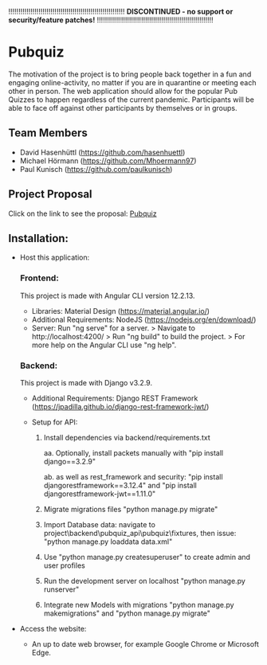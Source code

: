 !!!!!!!!!!!!!!!!!!!!!!!!!!!!!!!!!!!!!!!!!!!!!!!!!!!!!!!!!!
**DISCONTINUED - no support or security/feature patches!**
!!!!!!!!!!!!!!!!!!!!!!!!!!!!!!!!!!!!!!!!!!!!!!!!!!!!!!!!!!

# Pubquiz

The motivation of the project is to bring people back together in a fun and engaging online-activity, 
no matter if you are in quarantine or meeting each other in person.
The web application should allow for the popular Pub Quizzes to happen regardless of the current pandemic. 
Participants will be able to face off against other participants by themselves or in groups.

## Team Members
* David Hasenhüttl (https://github.com/hasenhuettl)
* Michael Hörmann  (https://github.com/Mhoermann97)
* Paul Kunisch     (https://github.com/paulkunisch)



## Project Proposal
Click on the link to see the proposal: <a href="https://github.com/hasenhuettl/Pubquiz/blob/main/Project%20Proposal%20Online%20Pubquiz.docx">Pubquiz</a>

## Installation:
* Host this application:

   ### Frontend: 
   This project is made with Angular CLI version 12.2.13.
   
   - Libraries: Material Design (https://material.angular.io/)
   - Additional Requirements: NodeJS (https://nodejs.org/en/download/)
   - Server: 
                  Run "ng serve" for a server. > 
                  Navigate to http://localhost:4200/ >
                  Run "ng build" to build the project. >
                  For more help on the Angular CLI use "ng help".  
          
    
   ### Backend: 
   This project is made with Django v3.2.9.
   
   - Additional Requirements: Django REST Framework (https://jpadilla.github.io/django-rest-framework-jwt/)
   - Setup for API:

		1. Install dependencies via backend/requirements.txt
            
			aa. Optionally, install packets manually with "pip install django==3.2.9"
		
			ab. as well as rest_framework and security: "pip install djangorestframework==3.12.4" and "pip install djangorestframework-jwt==1.11.0"
		
		2. Migrate migrations files "python manage.py migrate"
            
		3. Import Database data: navigate to project\backend\pubquiz_api\pubquiz\fixtures\, then issue: "python manage.py loaddata data.xml"
    
        4. Use "python manage.py createsuperuser" to create admin and user profiles
	    
		5. Run the development server on localhost "python manage.py runserver"
            
		6. Integrate new Models with migrations "python manage.py makemigrations" and "python manage.py migrate"
            

* Access the website:
    - An up to date web browser, for example Google Chrome or Microsoft Edge.
